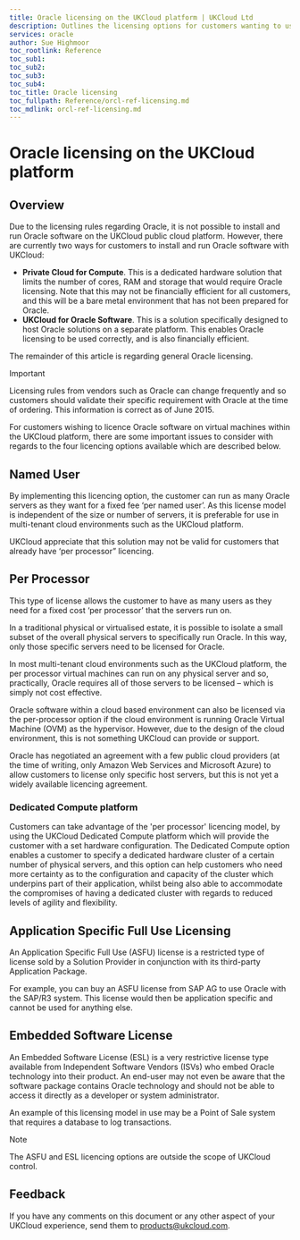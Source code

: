 ```yaml
---
title: Oracle licensing on the UKCloud platform | UKCloud Ltd
description: Outlines the licensing options for customers wanting to use Oracle on the UKCloud Platform
services: oracle
author: Sue Highmoor
toc_rootlink: Reference
toc_sub1: 
toc_sub2:
toc_sub3:
toc_sub4:
toc_title: Oracle licensing
toc_fullpath: Reference/orcl-ref-licensing.md
toc_mdlink: orcl-ref-licensing.md
---
```


# Oracle licensing on the UKCloud platform

## Overview

Due to the licensing rules regarding Oracle, it is not possible to install and run Oracle software on the UKCloud public cloud platform. However, there are currently two ways for customers to install and run Oracle software with UKCloud:

- **Private Cloud for Compute**. This is a dedicated hardware solution that limits the number of cores, RAM and storage that would require Oracle licensing. Note that this may not be financially efficient for all customers, and this will be a bare metal environment that has not been prepared for Oracle.
- **UKCloud for Oracle Software**. This is a solution specifically designed to host Oracle solutions on a separate platform. This enables Oracle licensing to be used correctly, and is also financially efficient.

The remainder of this article is regarding general Oracle licensing.

> [!IMPORTANT]
> Licensing rules from vendors such as Oracle can change frequently and so customers should validate their specific requirement with Oracle at the time of ordering. This information is correct as of June 2015.

For customers wishing to licence Oracle software on virtual machines within the UKCloud platform, there are some important issues to consider with regards to the four licencing options available which are described below.

## Named User

By implementing this licencing option, the customer can run as many Oracle servers as they want for a fixed fee ‘per named user’. As this license model is independent of the size or number of servers, it is preferable for use in multi-tenant cloud environments such as the UKCloud platform.

UKCloud appreciate that this solution may not be valid for customers that already have ‘per processor” licencing.

## Per Processor

This type of license allows the customer to have as many users as they need for a fixed cost ‘per processor’ that the servers run on.

In a traditional physical or virtualised estate, it is possible to isolate a small subset of the overall physical servers to specifically run Oracle. In this way, only those specific servers need to be licensed for Oracle.

In most multi-tenant cloud environments such as the UKCloud platform, the per processor virtual machines can run on any physical server and so, practically, Oracle requires all of those servers to be licensed – which is simply not cost effective.

Oracle software within a cloud based environment can also be licensed via the per-processor option if the cloud environment is running Oracle Virtual Machine (OVM) as the hypervisor. However, due to the design of the cloud environment, this is not something UKCloud can provide or support.

Oracle has negotiated an agreement with a few public cloud providers (at the time of writing, only Amazon Web Services and Microsoft Azure) to allow customers to license only specific host servers, but this is not yet a widely available licencing agreement.

### Dedicated Compute platform

Customers can take advantage of the 'per processor' licencing model, by using the UKCloud Dedicated Compute platform which will provide the customer with a set hardware configuration. The Dedicated Compute option enables a customer to specify a dedicated hardware cluster of a certain number of physical servers, and this option can help customers who need more certainty as to the configuration and capacity of the cluster which underpins part of their application, whilst being also able to accommodate the compromises of having a dedicated cluster with regards to reduced levels of agility and flexibility.

## Application Specific Full Use Licensing

An Application Specific Full Use (ASFU) license is a restricted type of license sold by a Solution Provider in conjunction with its third-party Application Package.

For example, you can buy an ASFU license from SAP AG to use Oracle with the SAP/R3 system. This license would then be application specific and cannot be used for anything else.

## Embedded Software License

An Embedded Software License (ESL) is a very restrictive license type available from Independent Software Vendors (ISVs) who embed Oracle technology into their product. An end-user may not even be aware that the software package contains Oracle technology and should not be able to access it directly as a developer or system administrator.

An example of this licensing model in use may be a Point of Sale system that requires a database to log transactions.

> [!NOTE]
> The ASFU and ESL licencing options are outside the scope of UKCloud control.

## Feedback

If you have any comments on this document or any other aspect of your UKCloud experience, send them to <products@ukcloud.com>.